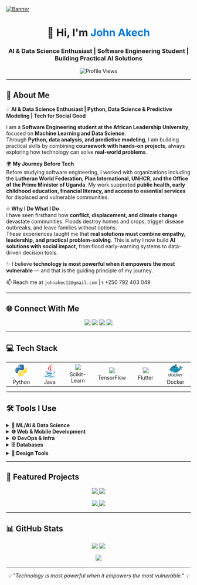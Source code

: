 [![Banner](https://itsm.tools/wp-content/uploads/2023/12/ai-buzzwords.png)](https://itsm.tools)

<h1 align="center">👋 Hi, I'm <span style="color:#0078D7;">John Akech</span></h1>
<h3 align="center">AI & Data Science Enthusiast | Software Engineering Student | Building Practical AI Solutions</h3>

<p align="center">
  <img src="https://komarev.com/ghpvc/?username=john-akech&label=Profile%20Views&color=blue&style=for-the-badge" alt="Profile Views" />
</p>

---

## 🌟 About Me  

💡 **AI & Data Science Enthusiast | Python, Data Science & Predictive Modeling | Tech for Social Good**

I am a **Software Engineering student at the African Leadership University**, focused on **Machine Learning and Data Science**.  
Through **Python, data analysis, and predictive modeling**, I am building practical skills by combining **coursework with hands-on projects**, always exploring how technology can solve **real-world problems**.  

🌍 **My Journey Before Tech**  
Before studying software engineering, I worked with organizations including the **Lutheran World Federation, Plan International, UNHCR, and the Office of the Prime Minister of Uganda**. My work supported **public health, early childhood education, financial literacy, and access to essential services** for displaced and vulnerable communities.  

🔥 **Why I Do What I Do**  
I have seen firsthand how **conflict, displacement, and climate change** devastate communities. Floods destroy homes and crops, trigger disease outbreaks, and leave families without options.  
These experiences taught me that **real solutions must combine empathy, leadership, and practical problem-solving**. This is why I now build **AI solutions with social impact**, from flood early-warning systems to data-driven decision tools.  

✨ I believe **technology is most powerful when it empowers the most vulnerable** — and that is the guiding principle of my journey.  

📫 Reach me at `johnakec12@gmail.com` | 📞 +250 792 403 049  

---

## 🌐 Connect With Me  
<p align="center">
  <a href="https://www.linkedin.com/in/john-akech" target="_blank"><img src="https://img.icons8.com/color/48/linkedin.png" width="40"/></a>
  <a href="https://fb.com/the.lord.aroma" target="_blank"><img src="https://img.icons8.com/color/48/facebook.png" width="40"/></a>
  <a href="https://instagram.com/the.lord.aroma" target="_blank"><img src="https://img.icons8.com/fluency/48/instagram-new.png" width="40"/></a>
  <a href="https://x.com/john_akech_" target="_blank"><img src="https://img.icons8.com/ios-filled/50/000000/twitterx--v2.png" width="40"/></a>
</p>

---

## 💻 Tech Stack  

<table align="center">
<tr>
<td align="center" width="120"><img src="https://raw.githubusercontent.com/devicons/devicon/master/icons/python/python-original.svg" width="40"/><br>Python</td>
<td align="center" width="120"><img src="https://raw.githubusercontent.com/devicons/devicon/master/icons/java/java-original.svg" width="40"/><br>Java</td>
<td align="center" width="120"><img src="https://upload.wikimedia.org/wikipedia/commons/0/05/Scikit_learn_logo_small.svg" width="40"/><br>Scikit-Learn</td>
<td align="center" width="120"><img src="https://www.vectorlogo.zone/logos/tensorflow/tensorflow-icon.svg" width="40"/><br>TensorFlow</td>
<td align="center" width="120"><img src="https://www.vectorlogo.zone/logos/flutterio/flutterio-icon.svg" width="40"/><br>Flutter</td>
<td align="center" width="120"><img src="https://raw.githubusercontent.com/devicons/devicon/master/icons/docker/docker-original-wordmark.svg" width="40"/><br>Docker</td>
</tr>
</table>

---

## 🛠 Tools I Use

<details>
<summary><b>🔬 ML/AI & Data Science</b></summary>
<p align="center">
  <img src="https://raw.githubusercontent.com/devicons/devicon/master/icons/pandas/pandas-original.svg" width="40"/>
  <img src="https://raw.githubusercontent.com/mwaskom/seaborn/master/doc/_static/logo-mark-lightbg.svg" width="40"/>
  <img src="https://www.vectorlogo.zone/logos/pytorch/pytorch-icon.svg" width="40"/>
</p>
</details>

<details>
<summary><b>🌐 Web & Mobile Development</b></summary>
<p align="center">
  <img src="https://raw.githubusercontent.com/devicons/devicon/master/icons/html5/html5-original.svg" width="40"/>
  <img src="https://raw.githubusercontent.com/devicons/devicon/master/icons/css3/css3-original.svg" width="40"/>
  <img src="https://raw.githubusercontent.com/devicons/devicon/master/icons/typescript/typescript-original.svg" width="40"/>
  <img src="https://raw.githubusercontent.com/devicons/devicon/master/icons/vuejs/vuejs-original.svg" width="40"/>
  <img src="https://www.vectorlogo.zone/logos/dartlang/dartlang-icon.svg" width="40"/>
</p>
</details>

<details>
<summary><b>⚙️ DevOps & Infra</b></summary>
<p align="center">
  <img src="https://www.vectorlogo.zone/logos/kubernetes/kubernetes-icon.svg" width="40"/>
  <img src="https://www.vectorlogo.zone/logos/vagrantup/vagrantup-icon.svg" width="40"/>
  <img src="https://www.vectorlogo.zone/logos/virtualbox/virtualbox-icon.svg" width="40"/>
</p>
</details>

<details>
<summary><b>🗄 Databases</b></summary>
<p align="center">
  <img src="https://raw.githubusercontent.com/devicons/devicon/master/icons/mongodb/mongodb-original.svg" width="40"/>
  <img src="https://raw.githubusercontent.com/devicons/devicon/master/icons/mysql/mysql-original.svg" width="40"/>
  <img src="https://raw.githubusercontent.com/devicons/devicon/master/icons/postgresql/postgresql-original.svg" width="40"/>
  <img src="https://www.vectorlogo.zone/logos/sqlite/sqlite-icon.svg" width="40"/>
</p>
</details>

<details>
<summary><b>🎨 Design Tools</b></summary>
<p align="center">
  <img src="https://www.vectorlogo.zone/logos/figma/figma-icon.svg" width="40"/>
  <img src="https://www.vectorlogo.zone/logos/adobe_illustrator/adobe_illustrator-icon.svg" width="40"/>
  <img src="https://raw.githubusercontent.com/devicons/devicon/master/icons/photoshop/photoshop-line.svg" width="40"/>
</p>
</details>

---

## 🚀 Featured Projects  

<p align="center">
  <a href="https://github.com/John-Akech/Sonar-Rock-vs-Mine-Classifier">
    <img src="https://github-readme-stats.vercel.app/api/pin/?username=John-Akech&repo=Sonar-Rock-vs-Mine-Classifier&theme=tokyonight" />
  </a>
  <a href="https://github.com/John-Akech/FloodSense">
    <img src="https://github-readme-stats.vercel.app/api/pin/?username=John-Akech&repo=FloodSense&theme=tokyonight" />
  </a>
</p>

<p align="center">
  <a href="https://github.com/John-Akech/Data-Analytics-Projects">
    <img src="https://github-readme-stats.vercel.app/api/pin/?username=John-Akech&repo=Data-Analytics-Projects&theme=tokyonight" />
  </a>
  <a href="https://github.com/John-Akech/Python-Mini-Projects">
    <img src="https://github-readme-stats.vercel.app/api/pin/?username=John-Akech&repo=Python-Mini-Projects&theme=tokyonight" />
  </a>
</p>

---

## 📊 GitHub Stats  

<p align="center">
  <img src="https://github-readme-stats.vercel.app/api?username=john-akech&show_icons=true&theme=tokyonight" height="180"/>
  <img src="https://streak-stats.demolab.com?user=john-akech&theme=tokyonight" height="180"/>
</p>

<p align="center">
  <img src="https://github-readme-stats.vercel.app/api/top-langs/?username=john-akech&layout=compact&theme=tokyonight" height="150"/>
</p>

---

<p align="center"><em>💡 "Technology is most powerful when it empowers the most vulnerable." 💡</em></p>
